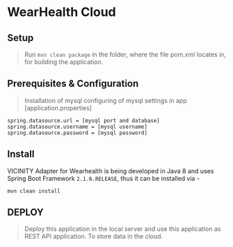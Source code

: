 # WearHealth Cloud

## Setup
>Run ```mvn clean package``` in the folder, where the file pom.xml locates in,
for building the application.

## Prerequisites & Configuration
> Installation of mysql
> configuring of mysql settings in app [application.properties]

```
spring.datasource.url = [mysql port and database]
spring.datasource.username = [mysql username]
spring.datasource.password = [mysql password]
```
## Install
VICINITY Adapter for Wearhealth is being developed in Java 8 and uses Spring Boot Framework ```2.1.6.RELEASE```, thus it can be
installed via -

```
mvn clean install
```
## DEPLOY
> Deploy this application in the local server and use this application as REST API application.
To store data in the cloud.
